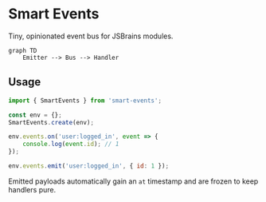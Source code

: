 # Smart Events

Tiny, opinionated event bus for JSBrains modules.

```mermaid
graph TD
	Emitter --> Bus --> Handler
```

## Usage

```js
import { SmartEvents } from 'smart-events';

const env = {};
SmartEvents.create(env);

env.events.on('user:logged_in', event => {
	console.log(event.id); // 1
});

env.events.emit('user:logged_in', { id: 1 });
```

Emitted payloads automatically gain an `at` timestamp and are frozen to keep handlers pure.
